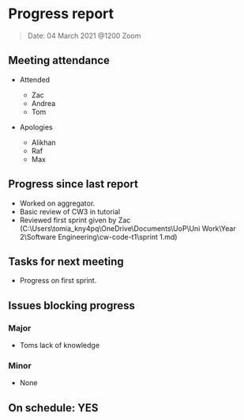<!-- File name must be Year-Month-Date.md
e.g. 2020-10-12.md -->

<!--One report per week Minimum!-->
# Progress report

> Date: 04 March 2021 @1200 Zoom

<!--Names of those who attended the meeting, CSV-->
## Meeting attendance

- Attended
  - Zac
  - Andrea
  - Tom
  
- Apologies
  - Alikhan
  - Raf
  - Max

## Progress since last report
<!--What have you done ?-->
<!--Single line bullet point-->

- Worked on aggregator.
- Basic review of CW3 in tutorial
- Reviewed first sprint given by Zac (C:\Users\tomia_kny4pq\OneDrive\Documents\UoP\Uni Work\Year 2\Software Engineering\cw-code-t1\sprint 1.md)

## Tasks for next meeting
<!--What will you do before the next?-->
<!--Single line bullet point-->

- Progress on first sprint.

## Issues blocking progress

### Major

- Toms lack of knowledge

### Minor

- None

<!--Pick one-->
<!--## On schedule: YES-->
<!--## On schedule: NO-->

## On schedule: YES
